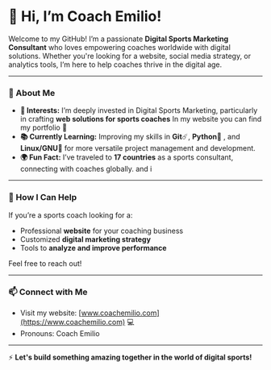 # 👋 Hi, I’m Coach Emilio!

Welcome to my GitHub! 
I’m a passionate **Digital Sports Marketing Consultant** who loves empowering coaches worldwide with digital solutions. 
Whether you're looking for a website, social media strategy, or analytics tools, 
I’m here to help coaches thrive in the digital age.

---

### 🚀 About Me
- **🌟 Interests:** I’m deeply invested in Digital Sports Marketing, particularly in crafting **web solutions for sports coaches** In my website you can find my portfolio 💼
- **📚 Currently Learning:** Improving my skills in **Git**☄️, **Python**🐍 , and **Linux/GNU🐧** for more versatile project management and development.
- **🌍 Fun Fact:** I’ve traveled to **17 countries** as a sports consultant, connecting with coaches globally. and i 

---

### 🤝 How I Can Help
If you’re a sports coach looking for a:
- Professional **website** for your coaching business
- Customized **digital marketing strategy**
- Tools to **analyze and improve performance**

Feel free to reach out!

---

### 📫 Connect with Me
- Visit my website: [www.coachemilio.com](https://www.coachemilio.com) 💻
- Pronouns: Coach Emilio

---

⚡ **Let's build something amazing together in the world of digital sports!**  

<!---
CoachEmilio/CoachEmilio is a ✨ special ✨ repository because its `README.md` (this file) appears on your GitHub profile.
You can click the Preview link to take a look at your changes.
--->
